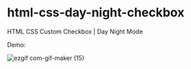 # html-css-day-night-checkbox

HTML CSS Custom Checkbox | Day Night Mode

Demo: 

![ezgif com-gif-maker (15)](https://user-images.githubusercontent.com/97748602/171902753-8f57c758-df04-4ca9-94d2-6664a39e3055.gif)
